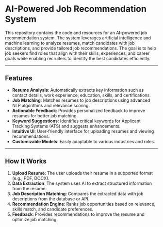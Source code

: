 # AI-Powered Job Recommendation System

This repository contains the code and resources for an AI-powered job recommendation system. The system leverages artificial intelligence and machine learning to analyze resumes, match candidates with job descriptions, and provide tailored job recommendations. The goal is to help job seekers find roles that align with their skills, experiences, and career goals while enabling recruiters to identify the best candidates efficiently.

---

## Features

- **Resume Analysis**: Automatically extracts key information such as contact details, work experience, education, skills, and certifications.
- **Job Matching**: Matches resumes to job descriptions using advanced NLP algorithms and relevance scoring.
- **Actionable Feedback**: Provides personalized feedback to improve resumes for better job matching.
- **Keyword Suggestions**: Identifies critical keywords for Applicant Tracking Systems (ATS) and suggests enhancements.
- **Intuitive UI**: User-friendly interface for uploading resumes and viewing recommendations.
- **Customizable Models**: Easily adaptable to various industries and roles.

---

## How It Works

1. **Upload Resume**: The user uploads their resume in a supported format (e.g., PDF, DOCX).
2. **Data Extraction**: The system uses AI to extract structured information from the resume.
3. **Job Description Matching**: Compares the extracted data with job descriptions from the database or API.
4. **Recommendation Engine**: Ranks job opportunities based on relevance, skills match, and candidate preferences.
5. **Feedback**: Provides recommendations to improve the resume and optimize job matching
